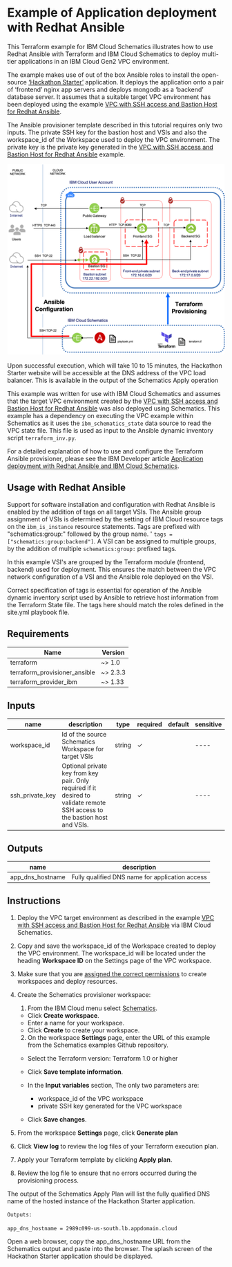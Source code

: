 # Example of Application deployment with Redhat Ansible


This Terraform example for IBM Cloud Schematics illustrates how to use Redhat Ansible with Terraform and IBM Cloud Schematics to deploy multi-tier applications in an IBM Cloud Gen2 VPC environment.

The example makes use of out of the box Ansible roles to install the open-source [‘Hackathon Starter’]( https://github.com/sahat/hackathon-starter.git) application. It deploys the application onto a pair of ‘frontend’ nginx app servers and deploys mongodb as a ‘backend’ database server. It assumes that a suitable target VPC environment has been deployed using the example [VPC with SSH access and Bastion Host for Redhat Ansible](https://github.com/Cloud-Schematics/multitier-vpc-bastion-host).

The Ansible provisioner template described in this tutorial requires only two inputs. The private SSH key for the bastion host and VSIs and also the workspace_id of the Workspace used to deploy the VPC environment. The private key is the private key generated in the [VPC with SSH access and Bastion Host for Redhat Ansible](https://github.com/Cloud-Schematics/multitier-vpc-bastion-host) example.

![Redhat Ansible provisioning into a multi-tier VPC with bastion host](images/ansible_prov_env.png)


Upon successful execution, which will take 10 to 15 minutes, the Hackathon Starter website will be accessible at the DNS address of the VPC load balancer. This is available in the output of the Schematics Apply operation   

This example was written for use with IBM Cloud Schematics and assumes that the target VPC environment created by the [VPC with SSH access and Bastion Host for Redhat Ansible](https://github.com/Cloud-Schematics/multitier-vpc-bastion-host) was also deployed using Schematics. This example has a dependency on executing the VPC example within Schematics as it uses the `ibm_schematics_state` data source to read the VPC state file. This file is used as input to the Ansible dynamic inventory script `terraform_inv.py`. 
 

For a detailed explanation of how to use and configure the Terraform Ansible provisioner, please see the IBM Developer article
[Application deployment with Redhat Ansible and IBM Cloud Schematics]().


## Usage with Redhat Ansible

Support for software installation and configuration with Redhat Ansible is enabled by the addition
of tags on all target VSIs. The Ansible group assignment of VSIs is determined by the setting of IBM Cloud resource
tags on the `ibm_is_instance` resource statements. Tags are prefixed with "schematics:group:" followed by the group name.   '
`tags = ["schematics:group:backend"]`. A VSI can be assigned to multiple groups, by the addition of multiple `schematics:group:`
prefixed tags.

In this example VSI's are grouped by the Terraform module (frontend, backend) used for deployment. This ensures the match between the VPC network configuration of a VSI and the Ansible role deployed on the VSI.

Correct specification of tags is essential for operation of the Ansible dynamic inventory
script used by Ansible to retrieve host information from the Terraform State file. The tags here should match the roles
defined in the site.yml playbook file.




## Requirements


|  **Name**                  | **Version** |
|  --------------------------| -------------|
|  terraform                 | ~> 1.0 |
|  terraform_provisioner_ansible | ~> 2.3.3 |
|  terraform_provider_ibm    | ~> 1.33 |


## Inputs

| name | description | type | required | default | sensitive |
| ------------------------- | ---------------------------------------------------------------------------------------------------------------------------------- | -------------- | ---------- | ------------------------------------ | ---- |
|  workspace_id | Id of the source Schematics Workspace for target VSIs |  string |  ✓   |       | ---- |
|  ssh_private_key | Optional private key from key pair. Only required if it desired to validate remote SSH access to the bastion host and VSIs. | string  |  ✓ |              | ---- |

## Outputs

|  **name**      |    **description**  |
|  --------------------------------------- | ------------------------------------------- |
|  app_dns_hostname             |     Fully qualified DNS name for application access |


## Instructions

1. Deploy the VPC target environment as described in the example [VPC with SSH access and Bastion Host for Redhat Ansible](https://github.com/Cloud-Schematics/multitier-vpc-bastion-host) via IBM Cloud Schematics. 
2. Copy and save the workspace_id of the Workspace created to deploy the VPC environment. The workspace_id will be located under the heading **Workspace ID** on the Settings page of the VPC workspace.
3. Make sure that you are [assigned the correct permissions](https://cloud.ibm.com/docs/schematics?topic=schematics-access) to create workspaces and deploy resources.
4.  Create the Schematics provisioner workspace:
    1.  From the IBM Cloud menu
    select [Schematics](https://cloud.ibm.com/schematics/overview).
       - Click **Create workspace**.   
       - Enter a name for your workspace.   
       - Click **Create** to create your workspace.
    2.  On the workspace **Settings** page, enter the URL of this example from the Schematics examples Github repository.
     - Select the Terraform version: Terraform 1.0 or higher
     - Click **Save template information**.
     - In the **Input variables** section,  The only two parameters are:
         - workspace_id of the VPC workspace
         - private SSH key generated for the VPC workspace  

      - Click **Save changes**.

5.  From the workspace **Settings** page, click **Generate plan** 
6.  Click **View log** to review the log files of your Terraform
    execution plan.
7.  Apply your Terraform template by clicking **Apply plan**.
8.  Review the log file to ensure that no errors occurred during the
    provisioning process.

The output of the Schematics Apply Plan will list the fully qualified DNS name of the hosted instance of the Hackathon Starter application.

```
Outputs:

app_dns_hostname = 2989c099-us-south.lb.appdomain.cloud
```

Open a web browser, copy the app_dns_hostname URL from the Schematics output and paste into the browser. The splash screen of the Hackathon Starter application should be displayed.
